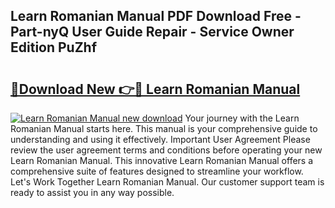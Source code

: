 ## Learn Romanian Manual PDF Download Free - Part-nyQ User Guide Repair - Service Owner Edition PuZhf

# <h2><a href="http://cf13790.oget.top/?id=Learn+Romanian+Manual">🔗Download New 👉🔴 Learn Romanian Manual</a></h2>

[![Learn Romanian Manual new download](https://i.imgur.com/5g1atiW.png)](http://cf13790.oget.top/?id=Learn+Romanian+Manual)
Your journey with the Learn Romanian Manual starts here. This manual is your comprehensive guide to understanding and using it effectively. Important User Agreement Please review the user agreement terms and conditions before operating your new Learn Romanian Manual. This innovative Learn Romanian Manual offers a comprehensive suite of features designed to streamline your workflow. Let's Work Together Learn Romanian Manual. Our customer support team is ready to assist you in any way possible.
